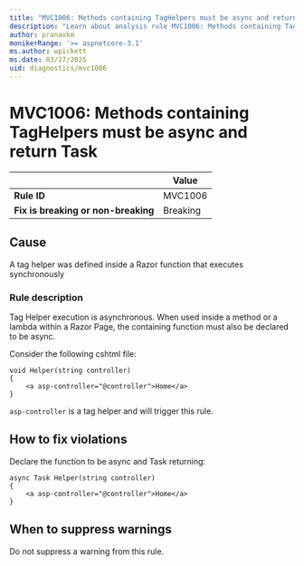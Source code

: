 ```yaml
---
title: "MVC1006: Methods containing TagHelpers must be async and return Task"
description: "Learn about analysis rule MVC1006: Methods containing TagHelpers must be async and return Task"
author: pranavkm
monikerRange: '>= aspnetcore-3.1'
ms.author: wpickett
ms.date: 03/27/2025
uid: diagnostics/mvc1006
---
```

# MVC1006: Methods containing TagHelpers must be async and return Task

|                                     | Value    |
| -                                   | -        |
| **Rule ID**                         | MVC1006  |
| **Fix is breaking or non-breaking** | Breaking |

## Cause

A tag helper was defined inside a Razor function that executes synchronously

### Rule description

Tag Helper execution is asynchronous. When used inside a method or a lambda within a Razor Page, the containing function must also be declared to be async.


Consider the following cshtml file:

```razor
void Helper(string controller)
{
    <a asp-controller="@controller">Home</a>
}
```

`asp-controller` is a tag helper and will trigger this rule.

## How to fix violations

Declare the function to be async and Task returning:
```razor
async Task Helper(string controller)
{
    <a asp-controller="@controller">Home</a>
}
```

## When to suppress warnings

Do not suppress a warning from this rule.
